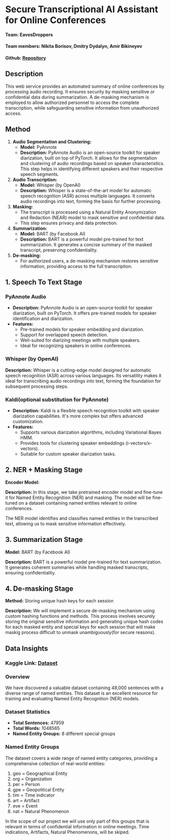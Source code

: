 # Secure Transcriptional AI Assistant for Online Conferences

#### Team: EavesDroppers

#### Team members: Nikita Borisov, Dmitry Dydalyn, Amir Bikineyev

#### Github: [Repository](https://github.com/n-bor1sov/Eavesdropper/tree/dev)

## Description

This web service provides an automated summary of online conferences by processing audio recording. It ensures security by masking sensitive or confidential data during summarization. A de-masking mechanism is employed to allow authorized personnel to access the complete transcription, while safeguarding sensitive information from unauthorized access.

## Method

1. **Audio Segmentation and Clustering:**
   * **Model:** PyAnnote
   * **Description:** PyAnnote Audio is an open-source toolkit for speaker diarization, built on top of PyTorch. It allows for the segmentation and clustering of audio recordings based on speaker characteristics. This step helps in identifying different speakers and their respective speech segments.
2. **Audio Transcription:**
   * **Model:** Whisper (by OpenAI)
   * **Description:** Whisper is a state-of-the-art model for automatic speech recognition (ASR) across multiple languages. It converts audio recordings into text, forming the basis for further processing.
3. **Masking:**
   * The transcript is processed using a Natural Entity Anonymization and Redaction (NEAR) model to mask sensitive and confidential data.
   * This step ensures privacy and data protection.
4. **Summarization:**
   * **Model:** BART (by Facebook AI)
   * **Description:** BART is a powerful model pre-trained for text summarization. It generates a concise summary of the masked transcript, preserving confidentiality.
5. **De-masking:**
   * For authorized users, a de-masking mechanism restores sensitive information, providing access to the full transcription.

## 1. Speech To Text Stage

### PyAnnote Audio

* **Description:** PyAnnote Audio is an open-source toolkit for speaker diarization, built on PyTorch. It offers pre-trained models for speaker identification and diarization.
* **Features:**
  * Pre-trained models for speaker embedding and diarization.
  * Support for overlapped speech detection.
  * Well-suited for diarizing meetings with multiple speakers.
  * Ideal for recognizing speakers in online conferences.

### Whisper (by OpenAI)

**Description:** Whisper is a cutting-edge model designed for automatic speech recognition (ASR) across various languages. Its versatility makes it ideal for transcribing audio recordings into text, forming the foundation for subsequent processing steps.

### Kaldi(optional substitution for PyAnnote)

* **Description:** Kaldi is a flexible speech recognition toolkit with speaker diarization capabilities. It's more complex but offers advanced customization.
* **Features:**
  * Supports various diarization algorithms, including Variational Bayes HMM.
  * Provides tools for clustering speaker embeddings (i-vectors/x-vectors).
  * Suitable for custom speaker diarization tasks.

## 2. NER + Masking Stage

**Encoder Model:**

**Description:** In this stage, we take pretrained encoder model and fine-tune it for Named Entity Recognition (NER) and masking. The model will be fine-tuned on a dataset containing named entities relevant to online conferences.

The NER model identifies and classifies named entities in the transcribed text, allowing us to mask sensitive information effectively.

## 3. Summarization Stage

**Model:** BART (by Facebook AI)

**Description:** BART is a powerful model pre-trained for text summarization. It generates coherent summaries while handling masked transcripts, ensuring confidentiality.

## 4. De-masking Stage

**Method:** Storing unique hash keys for each session

**Description:** We will implement a secure de-masking mechanism using custom hashing functions and methods. This process involves securely storing the original sensitive information and generating unique hash codes for each masked entity and special keys for each session that will make maskig process difficult to unmask unambiguously(for secure reasons).

## Data Insights

### Kaggle Link: [Dataset](https://www.kaggle.com/datasets/rajnathpatel/ner-data?resource=download)

### Overview

We have discovered a valuable dataset containing 48,000 sentences with a diverse range of named entities. This dataset is an excellent resource for training and evaluating Named Entity Recognition (NER) models.

### Dataset Statistics

* **Total Sentences:** 47959
* **Total Words:** 1048565
* **Named Entity Groups:** 8 different special groups

### Named Entity Groups

The dataset covers a wide range of named entity categories, providing a comprehensive collection of real-world entities:

1. geo = Geographical Entity
2. org = Organization
3. per = Person
4. gpe = Geopolitical Entity
5. tim = Time indicator
6. art = Artifact
7. eve = Event
8. nat = Natural Phenomenon

In the scope of our project we will use only part of this groups that is relevant in terms of confidential information in online meetings. Time indications, Artifacts, Natural Phenomenons, will be skiped.
